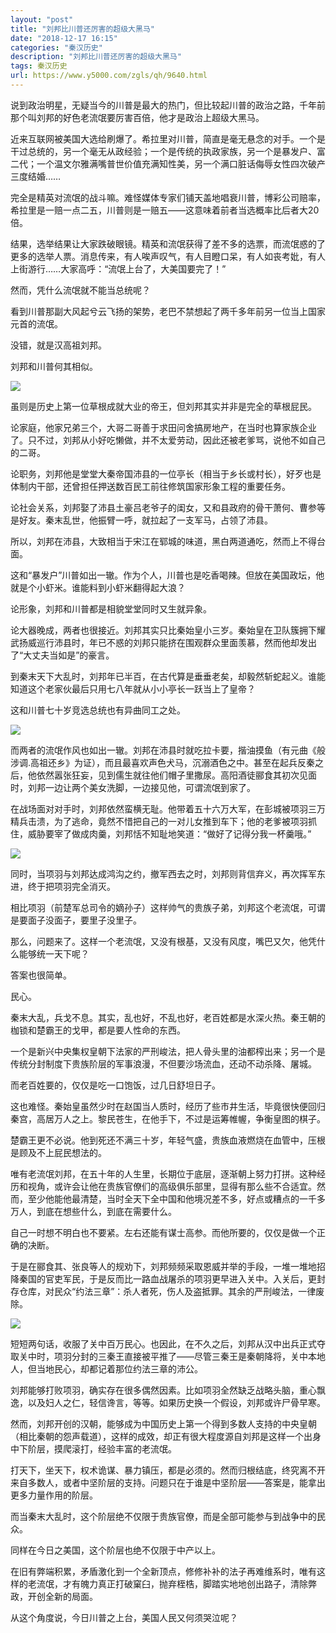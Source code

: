 ```yaml
---
layout: "post"
title: "刘邦比川普还厉害的超级大黑马"
date: "2018-12-17 16:15"
categories: "秦汉历史"
description: "刘邦比川普还厉害的超级大黑马"
tags: 秦汉历史
url: https://www.y5000.com/zgls/qh/9640.html
---
```






说到政治明星，无疑当今的川普是最大的热门，但比较起川普的政治之路，千年前那个叫刘邦的好色老流氓要厉害百倍，他才是政治上超级大黑马。

近来互联网被美国大选给刷爆了。希拉里对川普，简直是毫无悬念的对手。一个是干过总统的，另一个毫无从政经验；一个是传统的执政家族，另一个是暴发户、富二代；一个温文尔雅满嘴普世价值充满知性美，另一个满口脏话侮辱女性四次破产三度结婚……

完全是精英对流氓的战斗嘛。难怪媒体专家们铺天盖地唱衰川普，博彩公司赔率，希拉里是一赔一点二五，川普则是一赔五——这意味着前者当选概率比后者大20倍。

结果，选举结果让大家跌破眼镜。精英和流氓获得了差不多的选票，而流氓惑的了更多的选举人票。消息传来，有人唉声叹气，有人目瞪口呆，有人如丧考妣，有人上街游行……大家高呼：“流氓上台了，大美国要完了！”

然而，凭什么流氓就不能当总统呢？

看到川普那副大风起兮云飞扬的架势，老巴不禁想起了两千多年前另一位当上国家元首的流氓。

没错，就是汉高祖刘邦。

刘邦和川普何其相似。

![](https://img.y5000.com/uploads/allimg/170109/0950503F3-0.jpg)

虽则是历史上第一位草根成就大业的帝王，但刘邦其实并非是完全的草根屁民。

论家庭，他家兄弟三个，大哥二哥善于求田问舍搞房地产，在当时也算家族企业了。只不过，刘邦从小好吃懒做，并不太爱劳动，因此还被老爹骂，说他不如自己的二哥。

论职务，刘邦他是堂堂大秦帝国沛县的一位亭长（相当于乡长或村长），好歹也是体制内干部，还曾担任押送数百民工前往修筑国家形象工程的重要任务。

论社会关系，刘邦娶了沛县土豪吕老爷子的闺女，又和县政府的骨干萧何、曹参等是好友。秦末乱世，他振臂一呼，就拉起了一支军马，占领了沛县。

所以，刘邦在沛县，大致相当于宋江在郓城的味道，黑白两道通吃，然而上不得台面。

这和“暴发户”川普如出一辙。作为个人，川普也是吃香喝辣。但放在美国政坛，他就是个小虾米。谁能料到小虾米翻得起大浪？

论形象，刘邦和川普都是相貌堂堂同时又生就异象。

论大器晚成，两者也很接近。刘邦其实只比秦始皇小三岁。秦始皇在卫队簇拥下耀武扬威巡行沛县时，年已不惑的刘邦只能挤在围观群众里面羡慕，然而他却发出了“大丈夫当如是”的豪言。

到秦末天下大乱时，刘邦年已半百，在古代算是垂垂老矣，却毅然斩蛇起义。谁能知道这个老家伙最后只用七八年就从小小亭长一跃当上了皇帝？

这和川普七十岁竞选总统也有异曲同工之处。

![](https://img.y5000.com/uploads/allimg/170109/0950502051-1.jpg)

而两者的流氓作风也如出一辙。刘邦在沛县时就吃拉卡要，揩油摸鱼（有元曲《般涉调.高祖还乡》为证），而且最喜欢声色犬马，沉溺酒色之中。甚至在起兵反秦之后，他依然嚣张狂妄，见到儒生就往他们帽子里撒尿。高阳酒徒郦食其初次见面时，刘邦一边让两个美女洗脚，一边接见他，可谓流氓到家了。

在战场面对对手时，刘邦依然蛮横无耻。他带着五十六万大军，在彭城被项羽三万精兵击溃，为了逃命，竟然不惜把自己的一对儿女推到车下；他的老爹被项羽抓住，威胁要宰了做成肉羹，刘邦恬不知耻地笑道：“做好了记得分我一杯羹哦。”

![](https://img.y5000.com/uploads/allimg/170109/0950501O4-2.jpg)

同时，当项羽与刘邦达成鸿沟之约，撤军西去之时，刘邦则背信弃义，再次挥军东进，终于把项羽完全消灭。

相比项羽（前楚军总司令的嫡孙子）这样帅气的贵族子弟，刘邦这个老流氓，可谓是要面子没面子，要里子没里子。

那么，问题来了。这样一个老流氓，又没有根基，又没有风度，嘴巴又欠，他凭什么能够统一天下呢？

答案也很简单。

民心。

秦末大乱，兵戈不息。其实，乱也好，不乱也好，老百姓都是水深火热。秦王朝的枷锁和楚霸王的戈甲，都是要人性命的东西。

一个是新兴中央集权皇朝下法家的严刑峻法，把人骨头里的油都榨出来；另一个是传统分封制度下贵族阶层的军事浪漫，不但要沙场流血，还动不动杀降、屠城。

而老百姓要的，仅仅是吃一口饱饭，过几日舒坦日子。

这也难怪。秦始皇虽然少时在赵国当人质时，经历了些市井生活，毕竟很快便回归秦宫，高居万人之上。黎民苍生，在他手下，不过是运筹帷幄，争衡皇图的棋子。

楚霸王更不必说。他到死还不满三十岁，年轻气盛，贵族血液燃烧在血管中，压根是顾及不上屁民想法的。

唯有老流氓刘邦，在五十年的人生里，长期位于底层，逐渐朝上努力打拼。这种经历和视角，或许会让他在贵族官僚们的高级俱乐部里，显得有那么些不合适宜。然而，至少他能他最清楚，当时全天下全中国和他境况差不多，好点或糟点的一千多万人，到底在想些什么，到底在需要什么。

自己一时想不明白也不要紧。左右还能有谋士高参。而他所要的，仅仅是做一个正确的决断。

于是在郦食其、张良等人的规劝下，刘邦频频采取恩威并举的手段，一堆一堆地招降秦国的官吏军民，于是反而比一路血战屠杀的项羽更早进入关中。入关后，更封存仓库，对民众“约法三章”：杀人者死，伤人及盗抵罪。其余的严刑峻法，一律废除。

![](https://img.y5000.com/uploads/allimg/170109/0950503155-3.jpg)

短短两句话，收服了关中百万民心。也因此，在不久之后，刘邦从汉中出兵正式夺取关中时，项羽分封的三秦王直接被平推了——尽管三秦王是秦朝降将，关中本地人，但当地民心，却都记着那位约法三章的沛公。

刘邦能够打败项羽，确实存在很多偶然因素。比如项羽全然缺乏战略头脑，重心飘逸，以及妇人之仁，轻信谗言，等等。如果历史换一个假设，刘邦或许尸骨早寒。

然而，刘邦开创的汉朝，能够成为中国历史上第一个得到多数人支持的中央皇朝（相比秦朝的怨声载道），这样的成效，却正有很大程度源自刘邦是这样一个出身中下阶层，摸爬滚打，经验丰富的老流氓。

打天下，坐天下，权术诡谋、暴力镇压，都是必须的。然而归根结底，终究离不开来自多数人，或者中坚阶层的支持。问题只在于谁是中坚阶层——答案是，能拿出更多力量作用的阶层。

而当秦末大乱时，这个阶层绝不仅限于贵族官僚，而是全部可能参与到战争中的民众。

同样在今日之美国，这个阶层也绝不仅限于中产以上。

在旧有弊端积累，矛盾激化到一个全新顶点，修修补补的法子再难维系时，唯有这样的老流氓，才有魄力真正打破窠臼，抛弃桎梏，脚踏实地地创出路子，清除弊政，开创全新的局面。

从这个角度说，今日川普之上台，美国人民又何须哭泣呢？

